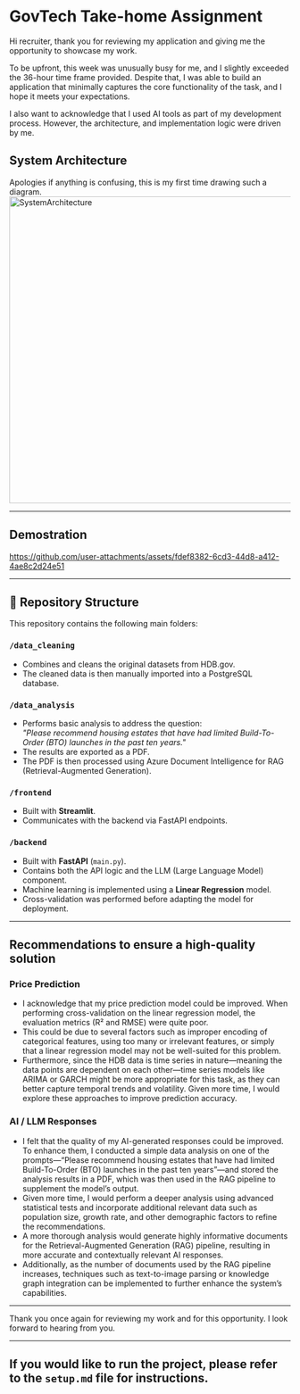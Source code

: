 # GovTech Take-home Assignment 
Hi recruiter, thank you for reviewing my application and giving me the opportunity to showcase my work. 

To be upfront, this week was unusually busy for me, and I slightly exceeded the 36-hour time frame provided. Despite that, I was able to build an application that minimally captures the core functionality of the task, and I hope it meets your expectations. 

I also want to acknowledge that I used AI tools as part of my development process. However, the architecture, and implementation logic were driven by me.<table>

## System Architecture
Apologies if anything is confusing, this is my first time drawing such a diagram.
<img width="683" height="550" alt="SystemArchitecture" src="https://github.com/user-attachments/assets/40af03a9-de75-466c-af76-6f3e20a3fae4" />

---
## Demostration


https://github.com/user-attachments/assets/fdef8382-6cd3-44d8-a412-4ae8c2d24e51

---

## 📁 Repository Structure

This repository contains the following main folders:

### `/data_cleaning`
- Combines and cleans the original datasets from HDB.gov.
- The cleaned data is then manually imported into a PostgreSQL database.

### `/data_analysis`
- Performs basic analysis to address the question:  
  _"Please recommend housing estates that have had limited Build-To-Order (BTO) launches in the past ten years."_
- The results are exported as a PDF.
- The PDF is then processed using Azure Document Intelligence for RAG (Retrieval-Augmented Generation).

### `/frontend`
- Built with **Streamlit**.
- Communicates with the backend via FastAPI endpoints.

### `/backend`
- Built with **FastAPI** (`main.py`).
- Contains both the API logic and the LLM (Large Language Model) component.
- Machine learning is implemented using a **Linear Regression** model.
- Cross-validation was performed before adapting the model for deployment.

---

## Recommendations to ensure a high-quality solution
### Price Prediction
- I acknowledge that my price prediction model could be improved. When performing cross-validation on the linear regression model, the evaluation metrics (R² and RMSE) were quite poor.  
- This could be due to several factors such as improper encoding of categorical features, using too many or irrelevant features, or simply that a linear regression model may not be well-suited for this problem.  
- Furthermore, since the HDB data is time series in nature—meaning the data points are dependent on each other—time series models like ARIMA or GARCH might be more appropriate for this task, as they can better capture temporal trends and volatility. Given more time, I would explore these approaches to improve prediction accuracy.
### AI / LLM Responses
- I felt that the quality of my AI-generated responses could be improved. To enhance them, I conducted a simple data analysis on one of the prompts—“Please recommend housing estates that have had limited Build-To-Order (BTO) launches in the past ten years”—and stored the analysis results in a PDF, which was then used in the RAG pipeline to supplement the model’s output.  
- Given more time, I would perform a deeper analysis using advanced statistical tests and incorporate additional relevant data such as population size, growth rate, and other demographic factors to refine the recommendations.  
- A more thorough analysis would generate highly informative documents for the Retrieval-Augmented Generation (RAG) pipeline, resulting in more accurate and contextually relevant AI responses.  
- Additionally, as the number of documents used by the RAG pipeline increases, techniques such as text-to-image parsing or knowledge graph integration can be implemented to further enhance the system’s capabilities.

---

Thank you once again for reviewing my work and for this opportunity. I look forward to hearing from you.

---
## If you would like to run the project, please refer to the `setup.md` file for instructions.

